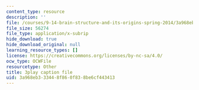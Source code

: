 ```yaml
---
content_type: resource
description: ''
file: /courses/9-14-brain-structure-and-its-origins-spring-2014/3a968eb333448f860f838be6cf443413_555121.srt
file_size: 56274
file_type: application/x-subrip
hide_download: true
hide_download_original: null
learning_resource_types: []
license: https://creativecommons.org/licenses/by-nc-sa/4.0/
ocw_type: OCWFile
resourcetype: Other
title: 3play caption file
uid: 3a968eb3-3344-8f86-0f83-8be6cf443413
---
```

